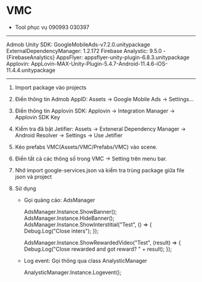 # VMC
- Tool phục vụ
090993
030397


----------------------------------------------------------------------------------------------------------------
Admob Unity SDK: GoogleMobileAds-v7.2.0.unitypackage
ExternalDependencyManager: 1.2.172
Firebase Analystic: 9.5.0 - {FirebaseAnalytics}
AppsFlyer: appsflyer-unity-plugin-6.8.3.unitypackage
Applovin: AppLovin-MAX-Unity-Plugin-5.4.7-Android-11.4.6-iOS-11.4.4.unitypackage

----------------------------------------------------------------------------------------------------------------
1. Import package vào projects
2. Điền thông tin Admob AppID: Assets -> Google Mobile Ads -> Settings...
3. Điền thông tin Applovin SDK: Applovin -> Integration Manager -> Applovin SDK Key
4. Kiểm tra đã bật Jetifier: Assets -> Exteneral Dependency Manager -> Android Resolver -> Settings -> Use Jetifier
5. Kéo prefabs VMC(Assets/VMC/Prefabs/VMC)  vào scene.
6. Điền tất cả các thông số trong VMC -> Setting trên menu bar.
7. Nhớ import google-services.json và kiểm tra trùng package giữa file json và project
8. Sử dụng


	- Gọi quảng cáo: AdsManager

		AdsManager.Instance.ShowBanner();
 		AdsManager.Instance.HideBanner();
		AdsManager.Instance.ShowInterstitial("Test", () =>
                    {
                        Debug.Log("Close inters");
                    });

		AdsManager.Instance.ShowRewardedVideo("Test", (result) =>
                    {
                        Debug.Log("Close rewarded and got reward? " + result);
                    });


	- Log event: Gọi thông qua class AnalysticManager

		AnalysticManager.Instance.Logevent();